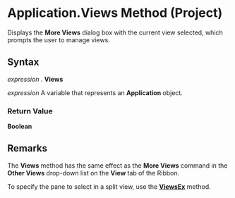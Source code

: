 
# Application.Views Method (Project)

Displays the  **More Views** dialog box with the current view selected, which prompts the user to manage views.


## Syntax

 _expression_ . **Views**

 _expression_ A variable that represents an **Application** object.


### Return Value

 **Boolean**


## Remarks

The  **Views** method has the same effect as the **More Views** command in the **Other Views** drop-down list on the **View** tab of the Ribbon.

To specify the pane to select in a split view, use the  **[ViewsEx](42567343-54df-fbf2-64a3-79ba72d12866.md)** method.

